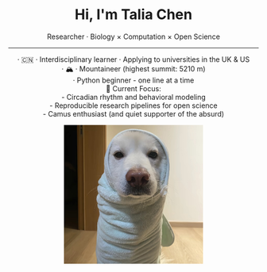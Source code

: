 <!-- Profile README for Talia Chen -->

<h1 align="center">Hi, I'm <b>Talia Chen</b> </h1>

<p align="center">
  Researcher · Biology × Computation × Open Science 
</p>

---

<p align="center">
· 🇨🇳 · Interdisciplinary learner · Applying to universities in the UK & US  
<br>
· 🏔️ · Mountaineer (highest summit: 5210 m)  
<br>
· Python beginner - one line at a time 
<br>
  🧐 Current Focus:
<br>
  - Circadian rhythm and behavioral modeling  
<br>
  - Reproducible research pipelines for open science
<br>
  - Camus enthusiast (and quiet supporter of the absurd)
</p>

<p align="center">
  <img src="https://github.com/chentalia317-alt/chentalia317-alt/blob/main/dog.jpg" width="280" alt="science animation">
</p>
